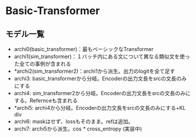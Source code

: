 # Basic-Transformer

## モデル一覧
- archi0(basic_transformer)：最もベーシックなTransformer
- archi1(sim_transformer)：１バッチ内にある文について異なる類似文を使った全ての事例が含まれる
- *archi2(sim_transformer2)：archi1から派生。出力のlogitを全て足す
- archi3: basic_transformerから分岐。Encoderの出力文長をsrcの文長のみにする
- archi4: sim_transformer2から分岐。Encoderの出力文長をsrcの文長のみにする。Refernceも含まれる
- *archi5: archi4から分岐。Encoderの出力文長をsrcの文長のみにする+KL div
- archi6: maskはせず、lossもそのまま。refは追加。
- archi7: archi5から派生。cos * cross_entropy (実装中)